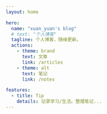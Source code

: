 ```yaml
---
layout: home

hero:
  name: "xuan_yuan's blog"
  # text: "个人博客"
  tagline: 个人博客，随缘更新。
  actions:
    - theme: brand
      text: 文章
      link: /articles
    - theme: alt
      text: 笔记
      link: /notes

features:
  - title: Tip
    details: 记录学习/生活。整理笔记...
---
```


<div class="ku-kuru-img-container">
  <el-image
    class="ku-kuru-img"
    :src="kukuru"
    alt="くくる"
    fit="contain"
    lazy>
  </el-image>
</div>

<script setup>
import kukuru from './images/くくる.png'
</script>

<style scoped>
  .ku-kuru-img-container{ 
    position: fixed;
    left: 0;
    bottom: 0;
    width: 100%;
    z-index: 50;
    text-align: right;
    pointer-events: none;
    user-select: none;
  }

  .ku-kuru-img{
    display: inline-block;
    height: 70vh;  
    width: auto;
    max-width: 100%; 
  }

  @media screen and (max-width: 767px){
    .ku-kuru-img-container{
      text-align: center;
      position: static;
    }
    .ku-kuru-img{
      height: auto; 
      width: 100%;
      display: inline-block;
      margin: 0 auto; 
    }
  }
</style>